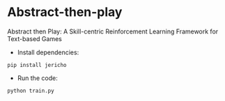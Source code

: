 # Abstract-then-play
Abstract then Play: A Skill-centric Reinforcement Learning Framework for Text-based Games

- Install dependencies:
```
pip install jericho 
```

- Run the code:
```
python train.py
```
